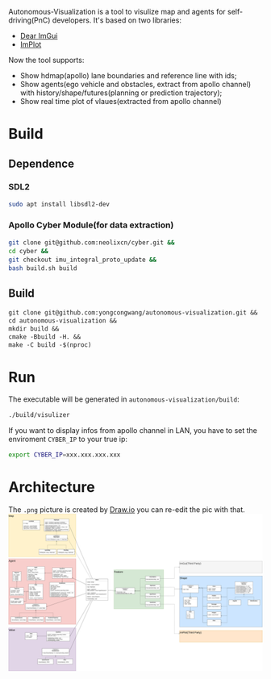 Autonomous-Visualization is a tool to visulize map and agents for self-driving(PnC) developers. It's based on two libraries:

- [Dear ImGui](https://github.com/ocornut/imgui)
- [ImPlot](https://github.com/epezent/implot)

Now the tool supports:

- Show hdmap(apollo) lane boundaries and reference line with ids;
- Show agents(ego vehicle and obstacles, extract from apollo channel) with history/shape/futures(planning or prediction trajectory);
- Show real time plot of vlaues(extracted from apollo channel)


# Build

## Dependence

### SDL2

```Bash
sudo apt install libsdl2-dev
```

### Apollo Cyber Module(for data extraction)

```Bash
git clone git@github.com:neolixcn/cyber.git &&
cd cyber &&
git checkout imu_integral_proto_update &&
bash build.sh build
```

## Build

```
git clone git@github.com:yongcongwang/autonomous-visualization.git &&
cd autonomous-visualization &&
mkdir build &&
cmake -Bbuild -H. &&
make -C build -$(nproc)
```

# Run
The executable will be generated in `autonomous-visualization/build`:

```Bash
./build/visulizer
```

If you want to display infos from apollo channel in LAN, you have to set the enviroment `CYBER_IP` to your true ip:

```Bash
export CYBER_IP=xxx.xxx.xxx.xxx
```

# Architecture

The `.png` picture is created by [Draw.io](https://app.diagrams.net/) you can re-edit the pic with that.
![architecture](docs/images/arch.png)


